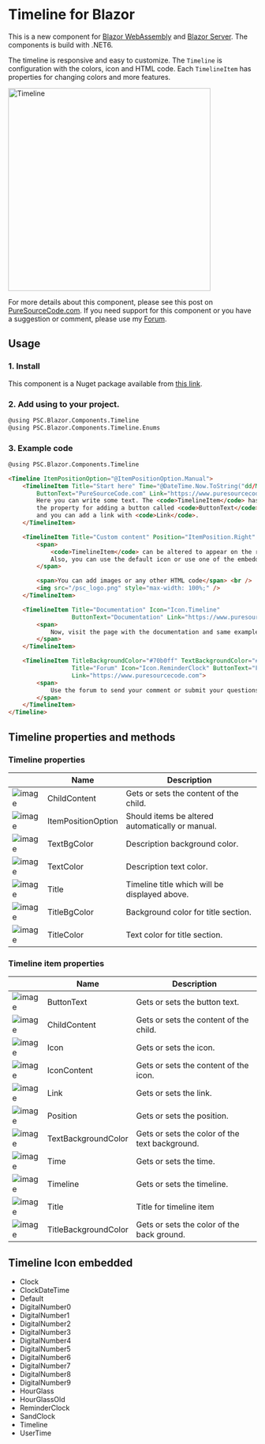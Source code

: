 # Timeline for Blazor

This is a new component for [Blazor WebAssembly](https://www.puresourcecode.com/tag/blazor-webassembly/) and [Blazor Server](https://www.puresourcecode.com/tag/blazor-server/). The components is build with .NET6.

The timeline is responsive and easy to customize. The `Timeline` is configuration with the colors, icon and HTML code. Each `TimelineItem` has properties for changing colors and more features.

<img width="410" alt="Timeline" src="https://user-images.githubusercontent.com/9497415/220400235-903db41b-ef8e-4bd6-b740-ed5c026f9402.png">

For more details about this component, please see this post on [PureSourceCode.com](). 
If you need support for this component or you have a suggestion or comment, please use my [Forum](https://www.puresourcecode.com/forum/timeline/).

## Usage

### 1. Install 

This component is a Nuget package available from [this link](https://www.nuget.org/packages/PSC.Blazor.Components.Timeline/).

### 2. Add using to your project.

```html
@using PSC.Blazor.Components.Timeline
@using PSC.Blazor.Components.Timeline.Enums
```

### 3. Example code
```html
@using PSC.Blazor.Components.Timeline

<Timeline ItemPositionOption="@ItemPositionOption.Manual">
    <TimelineItem Title="Start here" Time="@DateTime.Now.ToString("dd/MM/yyyy")" 
        ButtonText="PureSourceCode.com" Link="https://www.puresourcecode.com">
        Here you can write some text. The <code>TimelineItem</code> has 
        the property for adding a button called <code>ButtonText</code>
        and you can add a link with <code>Link</code>.
    </TimelineItem>

    <TimelineItem Title="Custom content" Position="ItemPosition.Right" Icon="Icon.UserTime">
        <span>
            <code>TimelineItem</code> can be altered to appear on the right! 
            Also, you can use the default icon or use one of the embedded icons with <code>Icon</code>.
        </span>

        <span>You can add images or any other HTML code</span> <br />
        <img src="/psc_logo.png" style="max-width: 100%;" />
    </TimelineItem>

    <TimelineItem Title="Documentation" Icon="Icon.Timeline" 
                  ButtonText="Documentation" Link="https://www.puresourcecode.com">
        <span>
            Now, visit the page with the documentation and same examples.
        </span>
    </TimelineItem>

    <TimelineItem TitleBackgroundColor="#70b0ff" TextBackgroundColor="#ffffff" 
                  Title="Forum" Icon="Icon.ReminderClock" ButtonText="Forum" 
                  Link="https://www.puresourcecode.com">
        <span>
            Use the forum to send your comment or submit your questions.
        </span>
    </TimelineItem>
</Timeline>
```

## Timeline properties and methods

### Timeline properties

|   | Name               | Description                                      |
|---|--------------------|--------------------------------------------------|
| ![image](https://user-images.githubusercontent.com/9497415/220409836-c7035379-3fb1-48f2-9906-5c799b62e18e.png) | ChildContent	     | Gets or sets the content of the child.           |
| ![image](https://user-images.githubusercontent.com/9497415/220409836-c7035379-3fb1-48f2-9906-5c799b62e18e.png) | ItemPositionOption | Should items be altered automatically or manual. |
| ![image](https://user-images.githubusercontent.com/9497415/220409836-c7035379-3fb1-48f2-9906-5c799b62e18e.png) | TextBgColor	       | Description background color.                    |
| ![image](https://user-images.githubusercontent.com/9497415/220409836-c7035379-3fb1-48f2-9906-5c799b62e18e.png) | TextColor	         | Description text color.                          |
| ![image](https://user-images.githubusercontent.com/9497415/220409836-c7035379-3fb1-48f2-9906-5c799b62e18e.png) | Title	             | Timeline title which will be displayed above.    |
| ![image](https://user-images.githubusercontent.com/9497415/220409836-c7035379-3fb1-48f2-9906-5c799b62e18e.png) | TitleBgColor       | Background color for title section.              |
| ![image](https://user-images.githubusercontent.com/9497415/220409836-c7035379-3fb1-48f2-9906-5c799b62e18e.png) | TitleColor	       | Text color for title section.                    |

### Timeline item properties

|   | Name                | Description                                      |
|---|---------------------|--------------------------------------------------|
| ![image](https://user-images.githubusercontent.com/9497415/220409836-c7035379-3fb1-48f2-9906-5c799b62e18e.png) | ButtonText	        | Gets or sets the button text.                    |
| ![image](https://user-images.githubusercontent.com/9497415/220409836-c7035379-3fb1-48f2-9906-5c799b62e18e.png) | ChildContent	      | Gets or sets the content of the child.           |
| ![image](https://user-images.githubusercontent.com/9497415/220409836-c7035379-3fb1-48f2-9906-5c799b62e18e.png) | Icon	              | Gets or sets the icon.                           |
| ![image](https://user-images.githubusercontent.com/9497415/220409836-c7035379-3fb1-48f2-9906-5c799b62e18e.png) | IconContent	        | Gets or sets the content of the icon.            |
| ![image](https://user-images.githubusercontent.com/9497415/220409836-c7035379-3fb1-48f2-9906-5c799b62e18e.png) | Link	              | Gets or sets the link.                           |
| ![image](https://user-images.githubusercontent.com/9497415/220409836-c7035379-3fb1-48f2-9906-5c799b62e18e.png) | Position	          | Gets or sets the position.                       |
| ![image](https://user-images.githubusercontent.com/9497415/220409836-c7035379-3fb1-48f2-9906-5c799b62e18e.png) | TextBackgroundColor	| Gets or sets the color of the text background.   |
| ![image](https://user-images.githubusercontent.com/9497415/220409836-c7035379-3fb1-48f2-9906-5c799b62e18e.png) | Time                | Gets or sets the time.                           |
| ![image](https://user-images.githubusercontent.com/9497415/220409836-c7035379-3fb1-48f2-9906-5c799b62e18e.png) | Timeline	          | Gets or sets the timeline.                       |
| ![image](https://user-images.githubusercontent.com/9497415/220409836-c7035379-3fb1-48f2-9906-5c799b62e18e.png) | Title	              | Title for timeline item                          |
| ![image](https://user-images.githubusercontent.com/9497415/220409836-c7035379-3fb1-48f2-9906-5c799b62e18e.png) | TitleBackgroundColor | Gets or sets the color of the back ground.      |

## Timeline Icon embedded

- Clock
- ClockDateTime
- Default
- DigitalNumber0
- DigitalNumber1
- DigitalNumber2
- DigitalNumber3
- DigitalNumber4
- DigitalNumber5
- DigitalNumber6
- DigitalNumber7
- DigitalNumber8
- DigitalNumber9
- HourGlass
- HourGlassOld
- ReminderClock
- SandClock
- Timeline
- UserTime
